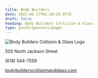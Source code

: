 ```yaml
---
title: Body Builders
date: 2022-03-17T01:10:14.977Z
draft: false
heading: Body Builders Collision & Glass
type: youth/sponsors/pages
---
```

![Body Builders Collision & Glass Logo](https://res.cloudinary.com/robinson-soccer/image/upload/v1647438581/Youth/Sponsors/body_builders_f9pfj4.png)

500 North Jackson Street

(618) 544-7559

[bodybuilderscollisionandglass.com](https://www.bodybuilderscollisionandglass.com/)